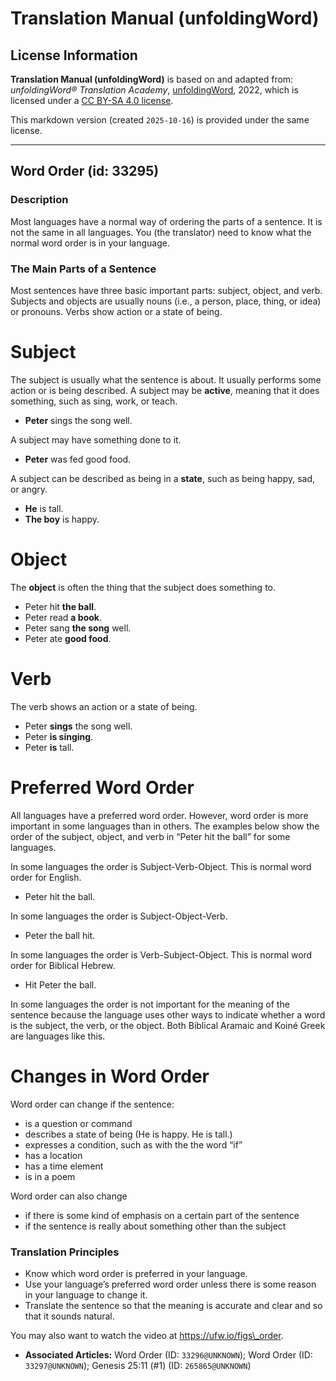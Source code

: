 # Translation Manual (unfoldingWord)

## License Information

**Translation Manual (unfoldingWord)** is based on and adapted from: _unfoldingWord® Translation Academy_, [unfoldingWord](https://unfoldingword.org/utw), 2022, which is licensed under a [CC BY-SA 4.0 license](https://creativecommons.org/licenses/by-sa/4.0/legalcode.en).

This markdown version (created `2025-10-16`) is provided under the same license.



--------------------------------

## Word Order (id: 33295)

### Description

Most languages have a normal way of ordering the parts of a sentence. It is not the same in all languages. You (the translator) need to know what the normal word order is in your language.

### The Main Parts of a Sentence

Most sentences have three basic important parts: subject, object, and verb. Subjects and objects are usually nouns (i.e., a person, place, thing, or idea) or pronouns. Verbs show action or a state of being.

Subject
=======

The subject is usually what the sentence is about. It usually performs some action or is being described. A subject may be **active**, meaning that it does something, such as sing, work, or teach.

* **Peter** sings the song well.

A subject may have something done to it.

* **Peter** was fed good food.

A subject can be described as being in a **state**, such as being happy, sad, or angry.

* **He** is tall.
* **The boy** is happy.

Object
======

The **object** is often the thing that the subject does something to.

* Peter hit **the ball**.
* Peter read **a book**.
* Peter sang **the song** well.
* Peter ate **good food**.

Verb
====

The verb shows an action or a state of being.

* Peter **sings** the song well.
* Peter **is singing**.
* Peter **is** tall.

Preferred Word Order
====================

All languages have a preferred word order. However, word order is more important in some languages than in others. The examples below show the order of the subject, object, and verb in “Peter hit the ball” for some languages.

In some languages the order is Subject\-Verb\-Object. This is normal word order for English.

* Peter hit the ball.

In some languages the order is Subject\-Object\-Verb.

* Peter the ball hit.

In some languages the order is Verb\-Subject\-Object. This is normal word order for Biblical Hebrew.

* Hit Peter the ball.

In some languages the order is not important for the meaning of the sentence because the language uses other ways to indicate whether a word is the subject, the verb, or the object. Both Biblical Aramaic and Koiné Greek are languages like this.

Changes in Word Order
=====================

Word order can change if the sentence:

* is a question or command
* describes a state of being (He is happy. He is tall.)
* expresses a condition, such as with the the word “if”
* has a location
* has a time element
* is in a poem

Word order can also change

* if there is some kind of emphasis on a certain part of the sentence
* if the sentence is really about something other than the subject

### Translation Principles

* Know which word order is preferred in your language.
* Use your language’s preferred word order unless there is some reason in your language to change it.
* Translate the sentence so that the meaning is accurate and clear and so that it sounds natural.

You may also want to watch the video at https://ufw.io/figs\_order.

* **Associated Articles:** Word Order (ID: `33296@UNKNOWN`); Word Order (ID: `33297@UNKNOWN`); Genesis 25:11 (#1) (ID: `265865@UNKNOWN`)

